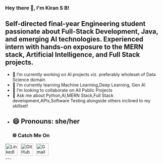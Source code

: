 ### Hey there 👋, I'm Kiran S B!
Self-directed final-year Engineering student passionate about Full-Stack Development, Java, and emerging AI technologies. Experienced intern with hands-on exposure to the MERN stack, Artificial Intelligence, and Full Stack projects.
---
- 🔭 I’m currently working on AI projects viz. preferably wholeset of Data Science domain
- 🌱 I’m currently learning Machine Learning,Deep Learning, Gen AI
- 👯 I’m looking to collaborate on All Public Projects
- 💬 Ask me about Python,AI,MERN Stack,Full Stack development,APIs,Software Testing alongside others inclined to my skillset!
- 😄 Pronouns: she/her
  ---
  ### 🌐 Catch Me On
<div style="display: flex; gap: 10px;">
  <a href="https://www.linkedin.com/in/kavya-m-77712b168/" target="_blank">
    <img src="https://img.icons8.com/color/48/000000/linkedin.png" alt="LinkedIn" width="40" height="40" style="transition: transform 0.2s;" onmouseover="this.style.transform='scale(1.1)'" onmouseout="this.style.transform='scale(1)'">
  </a>
  <a href="https://github.com/Kavvs" target="_blank">
    <img src="https://img.icons8.com/ios-filled/50/000000/github.png" alt="GitHub" width="40" height="40" style="transition: transform 0.2s;" onmouseover="this.style.transform='scale(1.1)'" onmouseout="this.style.transform='scale(1)'">
  </a>
  <a href="https://mail.google.com/mail/?view=cm&fs=1&to=kavsappu67@gmail.com" target="_blank">
    <img src="https://img.icons8.com/color/48/000000/gmail-new.png" alt="Gmail" width="40" height="40" style="transition: transform 0.2s;" onmouseover="this.style.transform='scale(1.1)'" onmouseout="this.style.transform='scale(1)'">
  </a>
</div>
---
